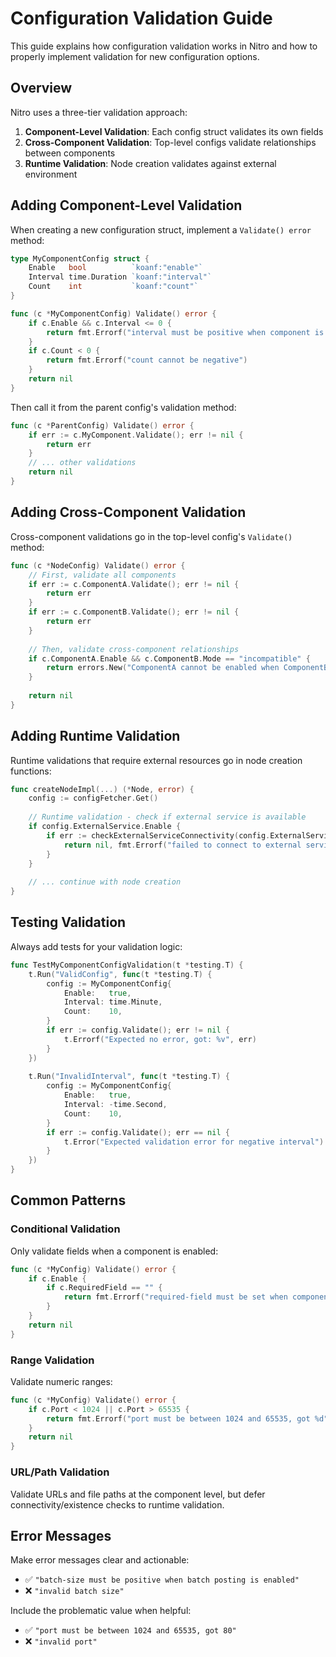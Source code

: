 # Configuration Validation Guide

This guide explains how configuration validation works in Nitro and how to properly implement validation for new configuration options.

## Overview

Nitro uses a three-tier validation approach:

1. **Component-Level Validation**: Each config struct validates its own fields
2. **Cross-Component Validation**: Top-level configs validate relationships between components  
3. **Runtime Validation**: Node creation validates against external environment

## Adding Component-Level Validation

When creating a new configuration struct, implement a `Validate() error` method:

```go
type MyComponentConfig struct {
    Enable   bool          `koanf:"enable"`
    Interval time.Duration `koanf:"interval"`
    Count    int           `koanf:"count"`
}

func (c *MyComponentConfig) Validate() error {
    if c.Enable && c.Interval <= 0 {
        return fmt.Errorf("interval must be positive when component is enabled")
    }
    if c.Count < 0 {
        return fmt.Errorf("count cannot be negative")
    }
    return nil
}
```

Then call it from the parent config's validation method:

```go
func (c *ParentConfig) Validate() error {
    if err := c.MyComponent.Validate(); err != nil {
        return err
    }
    // ... other validations
    return nil
}
```

## Adding Cross-Component Validation

Cross-component validations go in the top-level config's `Validate()` method:

```go
func (c *NodeConfig) Validate() error {
    // First, validate all components
    if err := c.ComponentA.Validate(); err != nil {
        return err
    }
    if err := c.ComponentB.Validate(); err != nil {
        return err
    }
    
    // Then, validate cross-component relationships
    if c.ComponentA.Enable && c.ComponentB.Mode == "incompatible" {
        return errors.New("ComponentA cannot be enabled when ComponentB is in incompatible mode")
    }
    
    return nil
}
```

## Adding Runtime Validation

Runtime validations that require external resources go in node creation functions:

```go
func createNodeImpl(...) (*Node, error) {
    config := configFetcher.Get()
    
    // Runtime validation - check if external service is available
    if config.ExternalService.Enable {
        if err := checkExternalServiceConnectivity(config.ExternalService.URL); err != nil {
            return nil, fmt.Errorf("failed to connect to external service: %w", err)
        }
    }
    
    // ... continue with node creation
}
```

## Testing Validation

Always add tests for your validation logic:

```go
func TestMyComponentConfigValidation(t *testing.T) {
    t.Run("ValidConfig", func(t *testing.T) {
        config := MyComponentConfig{
            Enable:   true,
            Interval: time.Minute,
            Count:    10,
        }
        if err := config.Validate(); err != nil {
            t.Errorf("Expected no error, got: %v", err)
        }
    })
    
    t.Run("InvalidInterval", func(t *testing.T) {
        config := MyComponentConfig{
            Enable:   true,
            Interval: -time.Second,
            Count:    10,
        }
        if err := config.Validate(); err == nil {
            t.Error("Expected validation error for negative interval")
        }
    })
}
```

## Common Patterns

### Conditional Validation
Only validate fields when a component is enabled:

```go
func (c *MyConfig) Validate() error {
    if c.Enable {
        if c.RequiredField == "" {
            return fmt.Errorf("required-field must be set when component is enabled")
        }
    }
    return nil
}
```

### Range Validation
Validate numeric ranges:

```go
func (c *MyConfig) Validate() error {
    if c.Port < 1024 || c.Port > 65535 {
        return fmt.Errorf("port must be between 1024 and 65535, got %d", c.Port)
    }
    return nil
}
```

### URL/Path Validation
Validate URLs and file paths at the component level, but defer connectivity/existence checks to runtime validation.

## Error Messages

Make error messages clear and actionable:

- ✅ `"batch-size must be positive when batch posting is enabled"`
- ❌ `"invalid batch size"`

Include the problematic value when helpful:

- ✅ `"port must be between 1024 and 65535, got 80"`
- ❌ `"invalid port"`